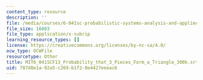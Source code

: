 ```yaml
---
content_type: resource
description: ''
file: /media/courses/6-041sc-probabilistic-systems-analysis-and-applied-probability-fall-2013/787d8e1a92a5c269b1f20e4427eeeac6_MIT6_041SCF13_Probability_that_3_Pieces_Form_a_Triangle_300k.srt
file_size: 16803
file_type: application/x-subrip
learning_resource_types: []
license: https://creativecommons.org/licenses/by-nc-sa/4.0/
ocw_type: OCWFile
resourcetype: Other
title: MIT6_041SCF13_Probability_that_3_Pieces_Form_a_Triangle_300k.srt
uid: 787d8e1a-92a5-c269-b1f2-0e4427eeeac6
---
```

